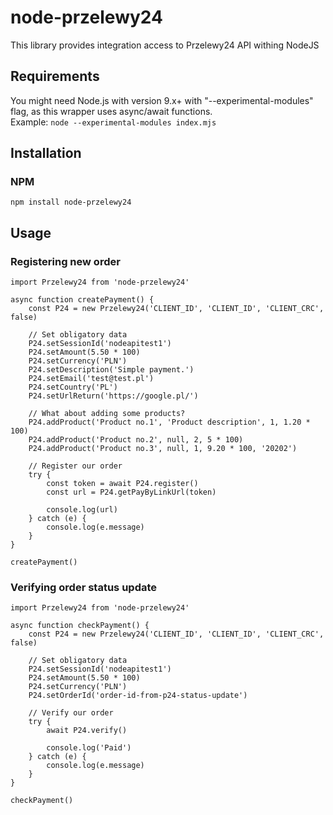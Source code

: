 # node-przelewy24
This library provides integration access to Przelewy24 API withing NodeJS

## Requirements
You might need Node.js with version 9.x+ with "--experimental-modules" flag, as this wrapper uses async/await functions.<br>
Example: `node --experimental-modules index.mjs`

## Installation

### NPM
`npm install node-przelewy24`

## Usage

### Registering new order
```
import Przelewy24 from 'node-przelewy24'

async function createPayment() {
    const P24 = new Przelewy24('CLIENT_ID', 'CLIENT_ID', 'CLIENT_CRC', false)

    // Set obligatory data
    P24.setSessionId('nodeapitest1')
    P24.setAmount(5.50 * 100)
    P24.setCurrency('PLN')
    P24.setDescription('Simple payment.')
    P24.setEmail('test@test.pl')
    P24.setCountry('PL')
    P24.setUrlReturn('https://google.pl/')
    
    // What about adding some products?
    P24.addProduct('Product no.1', 'Product description', 1, 1.20 * 100)
    P24.addProduct('Product no.2', null, 2, 5 * 100)
    P24.addProduct('Product no.3', null, 1, 9.20 * 100, '20202')

    // Register our order
    try {
        const token = await P24.register()
        const url = P24.getPayByLinkUrl(token)

        console.log(url)
    } catch (e) {
        console.log(e.message)
    }
}

createPayment()
```

### Verifying order status update
```
import Przelewy24 from 'node-przelewy24'

async function checkPayment() {
    const P24 = new Przelewy24('CLIENT_ID', 'CLIENT_ID', 'CLIENT_CRC', false)

    // Set obligatory data
    P24.setSessionId('nodeapitest1')
    P24.setAmount(5.50 * 100)
    P24.setCurrency('PLN')
    P24.setOrderId('order-id-from-p24-status-update')

    // Verify our order
    try {
        await P24.verify()

        console.log('Paid')
    } catch (e) {
        console.log(e.message)
    }
}

checkPayment()
```
